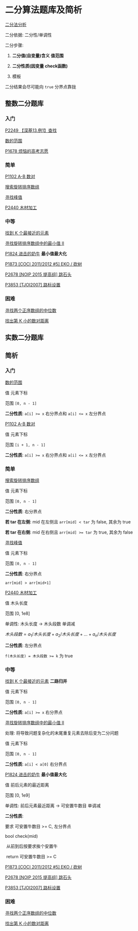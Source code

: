 # 二分算法题库及简析

[二分法分析](https://www.acwing.com/solution/content/214848/)

二分依据: 二分性/单调性

二分步骤:

1. **二分值(自变量)含义 值范围**

2. **二分性质(因变量 check函数)**
3. 模板

二分结果会尽可能向 `true` 分界点靠拢

## 整数二分题库

### 入门

[P2249 【深基13.例1】查找](https://www.luogu.com.cn/problem/P2249)

[数的范围](https://www.acwing.com/problem/content/791/) 

[P1678 烦恼的高考志愿](https://www.luogu.com.cn/problem/P1678)

### 简单

[P1102 A-B 数对](https://www.luogu.com.cn/problem/P1102) 

[搜索旋转排序数组](https://leetcode.cn/problems/search-in-rotated-sorted-array/) 

[寻找峰值](https://leetcode.cn/problems/find-peak-element/) 

[P2440 木材加工](https://www.luogu.com.cn/problem/P2440) 

### 中等

[找到 K 个最接近的元素](https://leetcode.cn/problems/find-k-closest-elements/) 

[寻找旋转排序数组中的最小值 II](https://leetcode.cn/problems/find-minimum-in-rotated-sorted-array-ii/) 

[P1824 进击的奶牛](https://www.luogu.com.cn/problem/P1824)  **最小值最大化**

[P1873 [COCI 2011/2012 #5] EKO / 砍树](https://www.luogu.com.cn/problem/P1873) 

[P2678 [NOIP 2015 提高组] 跳石头](https://www.luogu.com.cn/problem/P2678) 

[P3853 [TJOI2007] 路标设置](https://www.luogu.com.cn/problem/P3853) 

### 困难

[寻找两个正序数组的中位数](https://leetcode.cn/problems/median-of-two-sorted-arrays/)

[找出第 K 小的数对距离](https://leetcode.cn/problems/find-k-th-smallest-pair-distance/)

## 实数二分题库

## 简析

### 入门

[数的范围](https://www.acwing.com/problem/content/791/) 

值 元素下标 

范围 `[0, n - 1]`

**二分性质**: `a[i] >= x` 右分界点和 `a[i] <= x` 左分界点

[P1102 A-B 数对](https://www.luogu.com.cn/problem/P1102) 

值 元素下标 

范围 `[i + 1, n - 1]`

**二分性质**: `a[i] >= x` 右分界点和 `a[i] <= x` 左分界点

### 简单

[搜索旋转排序数组](https://leetcode.cn/problems/search-in-rotated-sorted-array/) 

值 元素下标 

范围 `[0, n - 1]`

**二分性质**: 右分界点

**若 tar 在左侧**: mid 在左侧且 `arr[mid] < tar` 为 false, 其余为 true

**若 tar 在右侧**: mid 在右侧且 `arr[mid] >= tar` 为 true, 其余为 false

[寻找峰值](https://leetcode.cn/problems/find-peak-element/) 

值 元素下标 

范围 `[0, n - 1]`

**二分性质**: 右分界点

`arr[mid] > arr[mid+1]`

[P2440 木材加工](https://www.luogu.com.cn/problem/P2440) 

值 木头长度 

范围 [0, 1e8]

单调性: 木头长度 → 木头段数 单调减

$木头段数 = a_1 / 木头长度 + a_2 / 木头长度 + ... + a_n / 木头长度$

**二分性质**: 左分界点

`f(木头长度) = 木头段数 >= k` 为 true

### 中等

[找到 K 个最接近的元素](https://leetcode.cn/problems/find-k-closest-elements/) **二路归并**

值 元素下标 

范围 `[0, n - 1]`

**二分性质**: `a[i] >= x` 右分界点

[寻找旋转排序数组中的最小值 II](https://leetcode.cn/problems/find-minimum-in-rotated-sorted-array-ii/) 

处理: 将导致问题复杂化的末尾重复元素去除后变为二分问题



值 元素下标 

范围 `[0, n - 1]`

**二分性质**: `a[i] < a[0]` 右分界点

[P1824 进击的奶牛](https://www.luogu.com.cn/problem/P1824)  **最小值最大化**

值 前后元素的最近距离

范围 [0, 1e9]

单调性: 前后元素最近距离 → 可安置牛数目 单调减

**二分性质**: 

要求 可安置牛数目 >= C, 左分界点

bool check(mid)

​	从前到后按要求挨个安置牛

​	return 可安置牛数目 >= C



[P1873 [COCI 2011/2012 #5] EKO / 砍树](https://www.luogu.com.cn/problem/P1873) 

[P2678 [NOIP 2015 提高组] 跳石头](https://www.luogu.com.cn/problem/P2678) 

[P3853 [TJOI2007] 路标设置](https://www.luogu.com.cn/problem/P3853) 

### 困难

[寻找两个正序数组的中位数](https://leetcode.cn/problems/median-of-two-sorted-arrays/)

[找出第 K 小的数对距离](https://leetcode.cn/problems/find-k-th-smallest-pair-distance/)